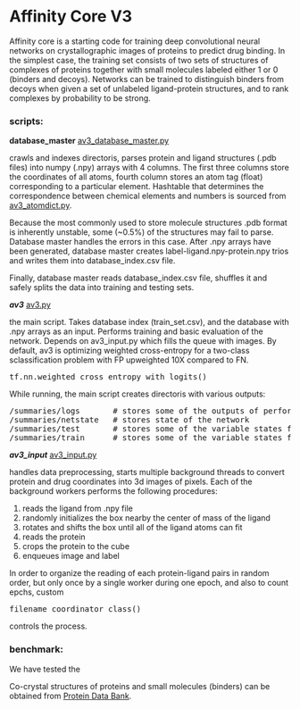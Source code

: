 # Affinity Core V3

Affinity core is a starting code for training deep convolutional neural networks on crystallographic images of proteins to predict drug binding. In the simplest case, the training set consists of two sets of structures of complexes of proteins together with small molecules labeled either 1 or 0 (binders and decoys). Networks can be trained to distinguish binders from decoys when given a set of unlabeled ligand-protein structures, and to rank complexes by probability to be strong.

### scripts:
**database_master** [av3_database_master.py](./av3_database_master.py)

crawls and indexes directoris, parses protein and ligand structures (.pdb files) into numpy (.npy) arrays with 4 columns. The first three columns store the coordinates of all atoms, fourth column stores an atom tag (float) corresponding to a particular element. Hashtable that determines the correspondence between chemical elements and numbers is sourced from [av3_atomdict.py](./av2_atomdict.py). 

Because the most commonly used to store molecule structures .pdb format is inherently unstable, some (~0.5%) of the structures may fail to parse. Database master handles the errors in this case. After .npy arrays have been generated, database master creates label-ligand.npy-protein.npy trios and writes them into database_index.csv file. 

Finally, database master reads database_index.csv file, shuffles it and safely splits the data into training and testing sets.

***av3*** [av3.py](./av3.py)

the main script. Takes database index (train_set.csv), and the database with .npy arrays as an input. Performs training and basic evaluation of the network. Depends on av3_input.py which fills the queue with images. By default, av3 is optimizing weighted cross-entropy for a two-class sclassification problem with FP upweighted 10X compared to FN.
<pre>
tf.nn.weighted_cross_entropy_with_logits()</pre>

While running, the main script creates directoris with various outputs:
<pre>
/summaries/logs       # stores some of the outputs of performance
/summaries/netstate   # stores state of the network
/summaries/test       # stores some of the variable states for visualization in tensorboard 
/summaries/train      # stores some of the variable states for visualization in tensorboard
</pre> 

***av3_input*** [av3_input.py](./av3_input.py)

handles data preprocessing, starts multiple background threads to convert protein and drug coordinates into 3d images of pixels. Each of the background workers performs the following procedures:

1. reads the ligand from .npy file
2. randomly initializes the box nearby the center of mass of the ligand
3. rotates and shifts the box until all of the ligand atoms can fit
4. reads the protein
5. crops the protein to the cube
6. enqueues image and label

In order to organize the reading of each protein-ligand pairs in random order, but only once by a single worker during one epoch, and also to count epchs, custom

<pre>filename_coordinator_class()</pre> controls the process.


### benchmark:
We have tested the 

Co-crystal structures of proteins and small molecules (binders) can be obtained from [Protein Data Bank](http://www.rcsb.org/).
